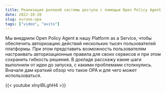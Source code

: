 ```yaml
---
title: Реализация ролевой системы доступа с помощью Open Policy Agent
date: 2022-10-20
slug: evrone-opa
tags: ["video", "avito"]
---
```


Мы внедрили Open Policy Agent в нашу Platform as a Service, чтобы обеспечить авторизацию действий нескольких тысяч пользователей платформы. При этом представить возможность пользователям настраивать авторизационные правила для своих сервисов и при этом сохранить гибкость решения. В докладе расскажу какие шаги выполнили от идеи до запуска, с какими проблемами столкнулись. Вначале дам краткий обзор что такое OPA и для чего может использоваться.

{{< youtube xlnyIBLghH4 >}}
